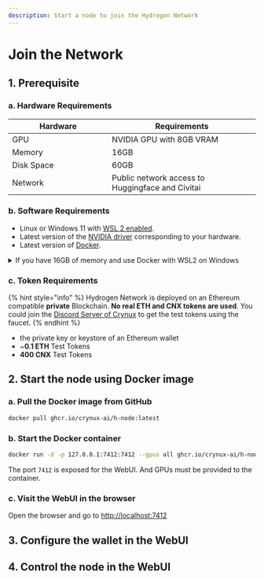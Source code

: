```yaml
---
description: Start a node to join the Hydrogen Network
---
```


# Join the Network

## 1. Prerequisite

### a. Hardware Requirements

<table><thead><tr><th width="187">Hardware</th><th>Requirements</th></tr></thead><tbody><tr><td>GPU</td><td>NVIDIA GPU with 8GB VRAM</td></tr><tr><td>Memory</td><td>16GB</td></tr><tr><td>Disk Space</td><td>60GB</td></tr><tr><td>Network</td><td>Public network access to Huggingface and Civitai</td></tr></tbody></table>

### b. Software Requirements

* Linux or Windows 11 with [WSL 2 enabled](https://pureinfotech.com/install-wsl-windows-11/).
* Latest version of the [NVIDIA driver](https://www.nvidia.com/Download/index.aspx?lang=en-us) corresponding to your hardware.
* Latest version of [Docker](https://docs.docker.com/get-docker/).

<details>

<summary>If you have 16GB of memory and use Docker with WSL2 on Windows</summary>

The memory limit for WSL is default to 8GB, which is not enough to run the Node. You will have to change the default settings using a [`.wslconfig`](https://learn.microsoft.com/en-us/answers/questions/1296124/how-to-increase-memory-and-cpu-limits-for-wsl2-win) file

</details>

### c. Token Requirements

{% hint style="info" %}
Hydrogen Network is deployed on an Ethereum compatible **private** Blockchain. **No real ETH and CNX tokens are used**. You could join the [Discord Server of Crynux](https://discord.gg/Ug2AHUbrrm) to get the test tokens using the faucet.
{% endhint %}

* the private key or keystore of an Ethereum wallet
* \~**0.1 ETH** Test Tokens
* **400 CNX** Test Tokens

## 2. Start the node using Docker image

### a. Pull the Docker image from GitHub

```sh
docker pull ghcr.io/crynux-ai/h-node:latest
```

### b. Start the Docker container

```sh
docker run -d -p 127.0.0.1:7412:7412 --gpus all ghcr.io/crynux-ai/h-node:latest
```

The port `7412` is exposed for the WebUI. And GPUs must be provided to the container.

### c. Visit the WebUI in the browser

Open the browser and go to [http://localhost:7412](http://localhost:7412)

## 3. Configure the wallet in the WebUI

## 4. Control the node in the WebUI

&#x20;
